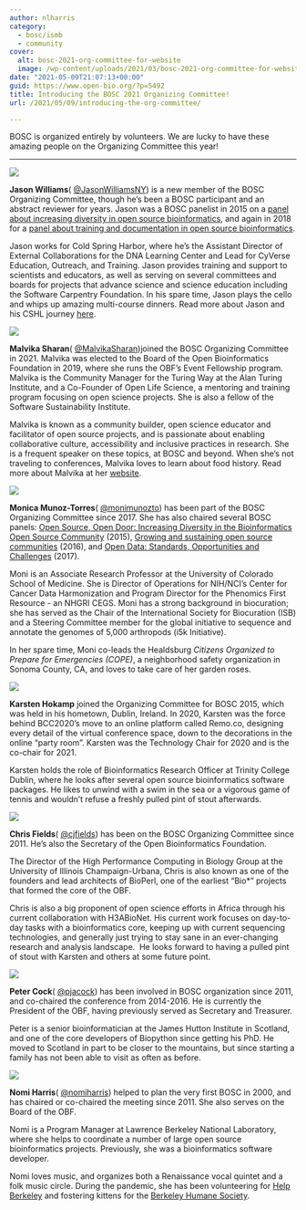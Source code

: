 ```yaml
---
author: nlharris
category:
  - bosc/ismb
  - community
cover:
  alt: bosc-2021-org-committee-for-website
  image: /wp-content/uploads/2021/03/bosc-2021-org-committee-for-website.jpg
date: "2021-05-09T21:07:13+00:00"
guid: https://www.open-bio.org/?p=5492
title: Introducing the BOSC 2021 Organizing Committee!
url: /2021/05/09/introducing-the-org-committee/

---
```

BOSC is organized entirely by volunteers. We are lucky to have these amazing people on the Organizing Committee this year!

* * *

![](https://lh3.googleusercontent.com/MGqlLng2xb8rlZsOYSgsHdNrLBSIGtqXSon8Dsf5YuE_Ql6eUX7455qn7O7NPXofMow4jpTKxRbcHM7-0QyLyD7bwBDM_GBh03p7TOqDIGX98efpIXM6cNOgIqFFkdw7yUbO813f)

**Jason Williams**( [@JasonWilliamsNY](https://twitter.com/JasonWilliamsNY)) is a new member of the BOSC Organizing Committee, though he’s been a BOSC participant and an abstract reviewer for years. Jason was a BOSC panelist in 2015 on a [panel about increasing diversity in open source bioinformatics](/wiki/BOSC_2015_Panel), and again in 2018 for a [panel about training and documentation in open source bioinformatics](https://gccbosc2018.sched.com/event/Dup7/panel-training-and-documentation-in-bioinformatics).

Jason works for Cold Spring Harbor, where he’s the Assistant Director of External Collaborations for the DNA Learning Center and Lead for CyVerse Education, Outreach, and Training. Jason provides training and support to scientists and educators, as well as serving on several committees and boards for projects that advance science and science education including the Software Carpentry Foundation. In his spare time, Jason plays the cello and whips up amazing multi-course dinners. Read more about Jason and his CSHL journey [here](https://www.cshl.edu/labdish/a-science-career-path-jason-williams/).

![](https://lh5.googleusercontent.com/Vedhi40Mmwm5Iugofx4hBpAwQi5oQ_0vB46Bqd16lScHIS-iIg5wgOKQONRddZ9TSBjgyKFOncH7WSki0Hsn5bJ5etRVz6fUpMN02cBXcrSvVP2z95tOFjGFG4qh0xvw7yAdZLtY)

**Malvika Sharan**( [@MalvikaSharan](https://twitter.com/MalvikaSharan))joined the BOSC Organizing Committee in 2021. Malvika was elected to the Board of the Open Bioinformatics Foundation in 2019, where she runs the OBF’s Event Fellowship program. Malvika is the Community Manager for the Turing Way at the Alan Turing Institute, and a Co-Founder of Open Life Science, a mentoring and training program focusing on open science projects. She is also a fellow of the Software Sustainability Institute.

Malvika is known as a community builder, open science educator and facilitator of open source projects, and is passionate about enabling collaborative culture, accessibility and inclusive practices in research. She is a frequent speaker on these topics, at BOSC and beyond. When she’s not traveling to conferences, Malvika loves to learn about food history. Read more about Malvika at her [website](https://malvikasharan.github.io/).

![](https://lh4.googleusercontent.com/QCPBRCPYGgVjKKlVc1PfurdbBa7qx8MmxPNUnVRqCiprDCMhrr0C9GmrPznHeTK8esDVS5vmgGwOUZo7T2qeZR2ncfZxvk7TycAJtYQeAfAB1lP-bTnW_No-g6oIusomJvpar-zq)

**Monica Munoz-Torres**( [@monimunozto](https://twitter.com/monimunozto)) has been part of the BOSC Organizing Committee since 2017. She has also chaired several BOSC panels: [Open Source, Open Door: Increasing Diversity in the Bioinformatics Open Source Community](/wiki/BOSC_2015_Panel) (2015), [Growing and sustaining open source communities](/wiki/BOSC_2016_Panel) (2016), and [Open Data: Standards, Opportunities and Challenges](/wiki/BOSC_2017_Panel) (2017).

Moni is an Associate Research Professor at the University of Colorado School of Medicine. She is Director of Operations for NIH/NCI’s Center for Cancer Data Harmonization and Program Director for the Phenomics First Resource - an NHGRI CEGS. Moni has a strong background in biocuration; she has served as the Chair of the International Society for Biocuration (ISB) and a Steering Committee member for the global initiative to sequence and annotate the genomes of 5,000 arthropods (i5k Initiative).

In her spare time, Moni co-leads the Healdsburg _Citizens Organized to Prepare for Emergencies (COPE)_, a neighborhood safety organization in Sonoma County, CA, and loves to take care of her garden roses.

![](https://lh3.googleusercontent.com/1-JTLgF441qSon3nNb-fgqxVtCANASjT-5EQs_9mRyC7zF_YrmDlRMxua-xwuCju1qNOBx9icl5wIyR7_rMHGLVBERUjyHUBG5hKvC7Zml96ergw6rP4kE2KgEKFvOf9dKnd5dpW)

**Karsten Hokamp** joined the Organizing Committee for BOSC 2015, which was held in his hometown, Dublin, Ireland. In 2020, Karsten was the force behind BCC2020’s move to an online platform called Remo.co, designing every detail of the virtual conference space, down to the decorations in the online “party room”. Karsten was the Technology Chair for 2020 and is the co-chair for 2021.

Karsten holds the role of Bioinformatics Research Officer at Trinity College Dublin, where he looks after several open source bioinformatics software packages. He likes to unwind with a swim in the sea or a vigorous game of tennis and wouldn’t refuse a freshly pulled pint of stout afterwards.

![](https://lh3.googleusercontent.com/Co57bDw0VbF20f7Utz55MW6dz53GjePR7eGfNZIJu_h8WG9ydtXilJC5mzCuV8lWaaXPbt-nvpPKsr0AXEs4bb2Kz1kK_z1YcIJ4aJCEu9F4fqDi7FT4m-4zuQKAHGn73JiSb8p-)

**Chris Fields**( [@cjfields](https://twitter.com/cjfields)) has been on the BOSC Organizing Committee since 2011. He’s also the Secretary of the Open Bioinformatics Foundation.

The Director of the High Performance Computing in Biology Group at the University of Illinois Champaign-Urbana, Chris is also known as one of the founders and lead architects of BioPerl, one of the earliest “Bio\*” projects that formed the core of the OBF.

Chris is also a big proponent of open science efforts in Africa through his current collaboration with H3ABioNet. His current work focuses on day-to-day tasks with a bioinformatics core, keeping up with current sequencing technologies, and generally just trying to stay sane in an ever-changing research and analysis landscape.  He looks forward to having a pulled pint of stout with Karsten and others at some future point.

![](https://lh3.googleusercontent.com/fnSNnx2SMlQpFBxtOL_yyIF7iQ5P_tElmtKpcxrS3DYo6p-joqi_oWI7b6OrBgXvmcQq39kZu_K7yIPBEUx-Jbpay4_yBjonTZ176GBT_K18Eu_X2yv2d8D4i7rLA0lt4amrub_z)

**Peter Cock**( [@pjacock](https://twitter.com/pjacock)) has been involved in BOSC organization since 2011, and co-chaired the conference from 2014-2016. He is currently the President of the OBF, having previously served as Secretary and Treasurer.

Peter is a senior bioinformatician at the James Hutton Institute in Scotland, and one of the core developers of Biopython since getting his PhD. He moved to Scotland in part to be closer to the mountains, but since starting a family has not been able to visit as often as before.

![](https://lh5.googleusercontent.com/Dsc2srrZqEndfO8tgDqnuBSnCVclgmFJsdZzwIBUOBu-YfRWcZijyomADwRIws9zTIrw43hts_5lSgjaTBU4cfFAiziLeCHicPHfl-qrSSQ5sy-3cxhc2VC1s-V2XmK2aphw6pI6)

**Nomi Harris**( [@nomiharris](https://twitter.com/NomiHarris)) helped to plan the very first BOSC in 2000, and has chaired or co-chaired the meeting since 2011. She also serves on the Board of the OBF.

Nomi is a Program Manager at Lawrence Berkeley National Laboratory, where she helps to coordinate a number of large open source bioinformatics projects. Previously, she was a bioinformatics software developer.

Nomi loves music, and organizes both a Renaissance vocal quintet and a folk music circle. During the pandemic, she has been volunteering for [Help Berkeley](https://www.welcome.helpberkeley.org/) and fostering kittens for the [Berkeley Humane Society](https://berkeleyhumane.org/get-involved/).
